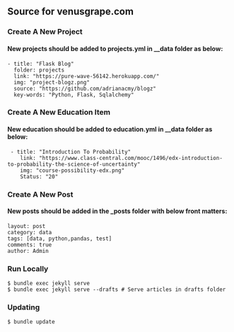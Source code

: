 ## Source for venusgrape.com

### Create A New Project

#### New projects should be added to projects.yml in __data folder as below:

```
- title: "Flask Blog"
  folder: projects
  link: "https://pure-wave-56142.herokuapp.com/"
  img: "project-blogz.png"
  source: "https://github.com/adrianacmy/blogz"
  key-words: "Python, Flask, Sqlalchemy"
```


### Create A New Education Item

#### New education should be added to education.yml in __data folder as below:

```
 - title: "Introduction To Probability"
    link: "https://www.class-central.com/mooc/1496/edx-introduction-to-probability-the-science-of-uncertainty"
    img: "course-possibility-edx.png"
    Status: "20"
```


### Create A New Post

#### New posts should be added in the _posts folder with below front matters:

```
layout: post
category: data
tags: [data, python,pandas, test]
comments: true
author: Admin

```


### Run Locally
```
$ bundle exec jekyll serve
$ bundle exec jekyll serve --drafts # Serve articles in drafts folder
```
### Updating
```
$ bundle update
```
